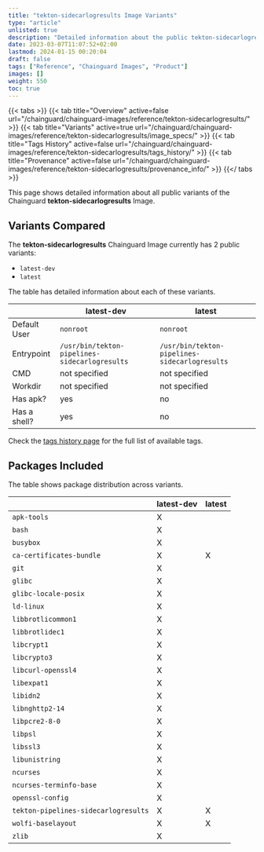 ```yaml
---
title: "tekton-sidecarlogresults Image Variants"
type: "article"
unlisted: true
description: "Detailed information about the public tekton-sidecarlogresults Chainguard Image variants"
date: 2023-03-07T11:07:52+02:00
lastmod: 2024-01-15 00:20:04
draft: false
tags: ["Reference", "Chainguard Images", "Product"]
images: []
weight: 550
toc: true
---
```


{{< tabs >}}
{{< tab title="Overview" active=false url="/chainguard/chainguard-images/reference/tekton-sidecarlogresults/" >}}
{{< tab title="Variants" active=true url="/chainguard/chainguard-images/reference/tekton-sidecarlogresults/image_specs/" >}}
{{< tab title="Tags History" active=false url="/chainguard/chainguard-images/reference/tekton-sidecarlogresults/tags_history/" >}}
{{< tab title="Provenance" active=false url="/chainguard/chainguard-images/reference/tekton-sidecarlogresults/provenance_info/" >}}
{{</ tabs >}}

This page shows detailed information about all public variants of the Chainguard **tekton-sidecarlogresults** Image.

## Variants Compared
The **tekton-sidecarlogresults** Chainguard Image currently has 2 public variants: 

- `latest-dev`
- `latest`

The table has detailed information about each of these variants.

|              | latest-dev                                    | latest                                        |
|--------------|-----------------------------------------------|-----------------------------------------------|
| Default User | `nonroot`                                     | `nonroot`                                     |
| Entrypoint   | `/usr/bin/tekton-pipelines-sidecarlogresults` | `/usr/bin/tekton-pipelines-sidecarlogresults` |
| CMD          | not specified                                 | not specified                                 |
| Workdir      | not specified                                 | not specified                                 |
| Has apk?     | yes                                           | no                                            |
| Has a shell? | yes                                           | no                                            |

Check the [tags history page](/chainguard/chainguard-images/reference/tekton-sidecarlogresults/tags_history/) for the full list of available tags.

## Packages Included
The table shows package distribution across variants.

|                                      | latest-dev | latest |
|--------------------------------------|------------|--------|
| `apk-tools`                          | X          |        |
| `bash`                               | X          |        |
| `busybox`                            | X          |        |
| `ca-certificates-bundle`             | X          | X      |
| `git`                                | X          |        |
| `glibc`                              | X          |        |
| `glibc-locale-posix`                 | X          |        |
| `ld-linux`                           | X          |        |
| `libbrotlicommon1`                   | X          |        |
| `libbrotlidec1`                      | X          |        |
| `libcrypt1`                          | X          |        |
| `libcrypto3`                         | X          |        |
| `libcurl-openssl4`                   | X          |        |
| `libexpat1`                          | X          |        |
| `libidn2`                            | X          |        |
| `libnghttp2-14`                      | X          |        |
| `libpcre2-8-0`                       | X          |        |
| `libpsl`                             | X          |        |
| `libssl3`                            | X          |        |
| `libunistring`                       | X          |        |
| `ncurses`                            | X          |        |
| `ncurses-terminfo-base`              | X          |        |
| `openssl-config`                     | X          |        |
| `tekton-pipelines-sidecarlogresults` | X          | X      |
| `wolfi-baselayout`                   | X          | X      |
| `zlib`                               | X          |        |

